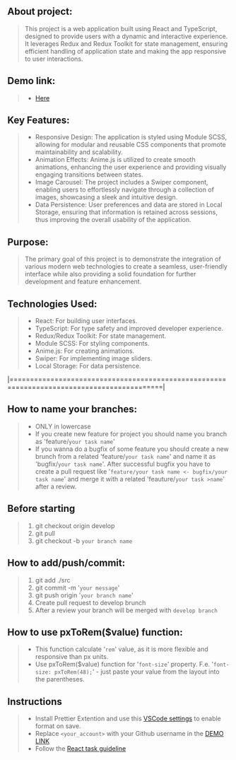 ## About project:
> This project is a web application built using React and TypeScript, designed to provide users with a dynamic and interactive experience. It leverages Redux and Redux Toolkit for state management, ensuring efficient handling of application state and making the app responsive to user interactions.

## Demo link:
> - [Here](https://fs-jun24-team-3.github.io/React.ts-GroupProject/)

## Key Features:
> - Responsive Design: The application is styled using Module SCSS, allowing for modular and reusable CSS components that promote maintainability and scalability.
> - Animation Effects: Anime.js is utilized to create smooth animations, enhancing the user experience and providing visually engaging transitions between states.
> - Image Carousel: The project includes a Swiper component, enabling users to effortlessly navigate through a collection of images, showcasing a sleek and intuitive design.
> - Data Persistence: User preferences and data are stored in Local Storage, ensuring that information is retained across sessions, thus improving the overall usability of the application.

## Purpose:
> The primary goal of this project is to demonstrate the integration of various modern web technologies to create a seamless, user-friendly interface while also providing a solid foundation for further development and feature enhancement.

## Technologies Used:
> - React: For building user interfaces.
> - TypeScript: For type safety and improved developer experience.
> - Redux/Redux Toolkit: For state management.
> - Module SCSS: For styling components.
> - Anime.js: For creating animations.
> - Swiper: For implementing image sliders.
> - Local Storage: For data persistence.

|===========================================================================================|

## How to name your branches:

> - ONLY in lowercase
> - If you create new feature for project you should name you branch as 'feature/`your task name`'
> - If you wanna do a bugfix of some feature you should create a new brunch from a related 'feature/`your task name`' and name it as 'bugfix/`your task name`'.
>   After successful bugfix you have to create a pull request like '`feature/your task name <- bugfix/your task name`' and merge it with a related 'feauture/`your task >name`' after a review.

## Before starting

> 1.  git checkout origin develop
> 2.  git pull
> 3.  git checkout -b `your branch name`

## How to add/push/commit:

> 1.  git add ./src
> 2.  git commit -m '`your message`'
> 3.  git push origin '`your branch name`'
> 4.  Create pull request to develop brunch
> 5.  After a review your branch will be merged with `develop branch`

## How to use pxToRem($value) function:

> - This function calculate '`rem`' value, as it is more flexible and responsive than px units.
> - Use pxToRem($value) function for '`font-size`' property. F.e. '`font-size: pxToRem(48);`' - just paste your value from the layout into the parentheses.

## Instructions

> - Install Prettier Extention and use this [VSCode settings](https://mate-academy.github.io/fe-program/tools/vscode/settings.json) to enable format on save.
> - Replace `<your_account>` with your Github username in the [DEMO LINK](https://<your_account>.github.io/react_redux-list-of-todos/)
> - Follow the [React task guideline](https://github.com/mate-academy/react_task-guideline#react-tasks-guideline)
